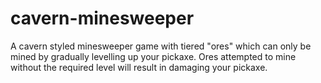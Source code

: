 # cavern-minesweeper
A cavern styled minesweeper game with tiered "ores" which can only be mined by gradually levelling up your pickaxe. Ores attempted to mine without the required level will result in damaging your pickaxe.
